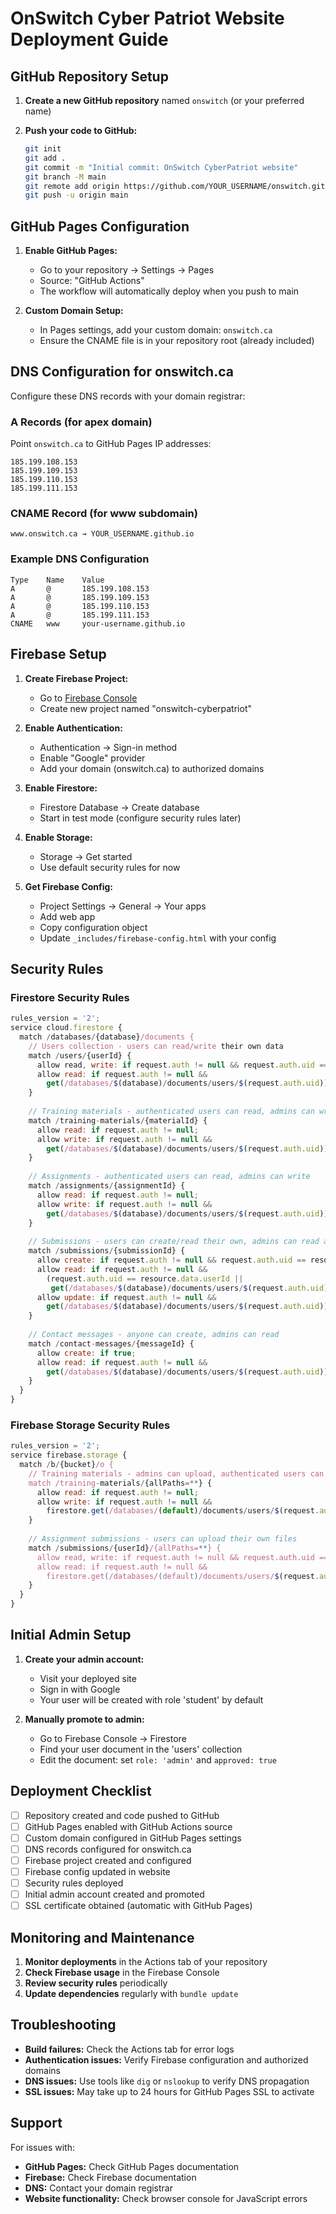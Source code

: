 # OnSwitch Cyber Patriot Website Deployment Guide

## GitHub Repository Setup

1. **Create a new GitHub repository** named `onswitch` (or your preferred name)

2. **Push your code to GitHub:**
   ```bash
   git init
   git add .
   git commit -m "Initial commit: OnSwitch CyberPatriot website"
   git branch -M main
   git remote add origin https://github.com/YOUR_USERNAME/onswitch.git
   git push -u origin main
   ```

## GitHub Pages Configuration

1. **Enable GitHub Pages:**
   - Go to your repository → Settings → Pages
   - Source: "GitHub Actions"
   - The workflow will automatically deploy when you push to main

2. **Custom Domain Setup:**
   - In Pages settings, add your custom domain: `onswitch.ca`
   - Ensure the CNAME file is in your repository root (already included)

## DNS Configuration for onswitch.ca

Configure these DNS records with your domain registrar:

### A Records (for apex domain)
Point `onswitch.ca` to GitHub Pages IP addresses:
```
185.199.108.153
185.199.109.153
185.199.110.153
185.199.111.153
```

### CNAME Record (for www subdomain)
```
www.onswitch.ca → YOUR_USERNAME.github.io
```

### Example DNS Configuration
```
Type    Name    Value
A       @       185.199.108.153
A       @       185.199.109.153
A       @       185.199.110.153
A       @       185.199.111.153
CNAME   www     your-username.github.io
```

## Firebase Setup

1. **Create Firebase Project:**
   - Go to [Firebase Console](https://console.firebase.google.com/)
   - Create new project named "onswitch-cyberpatriot"

2. **Enable Authentication:**
   - Authentication → Sign-in method
   - Enable "Google" provider
   - Add your domain (onswitch.ca) to authorized domains

3. **Enable Firestore:**
   - Firestore Database → Create database
   - Start in test mode (configure security rules later)

4. **Enable Storage:**
   - Storage → Get started
   - Use default security rules for now

5. **Get Firebase Config:**
   - Project Settings → General → Your apps
   - Add web app
   - Copy configuration object
   - Update `_includes/firebase-config.html` with your config

## Security Rules

### Firestore Security Rules
```javascript
rules_version = '2';
service cloud.firestore {
  match /databases/{database}/documents {
    // Users collection - users can read/write their own data
    match /users/{userId} {
      allow read, write: if request.auth != null && request.auth.uid == userId;
      allow read: if request.auth != null && 
        get(/databases/$(database)/documents/users/$(request.auth.uid)).data.role == 'admin';
    }
    
    // Training materials - authenticated users can read, admins can write
    match /training-materials/{materialId} {
      allow read: if request.auth != null;
      allow write: if request.auth != null && 
        get(/databases/$(database)/documents/users/$(request.auth.uid)).data.role == 'admin';
    }
    
    // Assignments - authenticated users can read, admins can write
    match /assignments/{assignmentId} {
      allow read: if request.auth != null;
      allow write: if request.auth != null && 
        get(/databases/$(database)/documents/users/$(request.auth.uid)).data.role == 'admin';
    }
    
    // Submissions - users can create/read their own, admins can read all
    match /submissions/{submissionId} {
      allow create: if request.auth != null && request.auth.uid == resource.data.userId;
      allow read: if request.auth != null && 
        (request.auth.uid == resource.data.userId || 
         get(/databases/$(database)/documents/users/$(request.auth.uid)).data.role == 'admin');
      allow update: if request.auth != null && 
        get(/databases/$(database)/documents/users/$(request.auth.uid)).data.role == 'admin';
    }
    
    // Contact messages - anyone can create, admins can read
    match /contact-messages/{messageId} {
      allow create: if true;
      allow read: if request.auth != null && 
        get(/databases/$(database)/documents/users/$(request.auth.uid)).data.role == 'admin';
    }
  }
}
```

### Firebase Storage Security Rules
```javascript
rules_version = '2';
service firebase.storage {
  match /b/{bucket}/o {
    // Training materials - admins can upload, authenticated users can download
    match /training-materials/{allPaths=**} {
      allow read: if request.auth != null;
      allow write: if request.auth != null && 
        firestore.get(/databases/(default)/documents/users/$(request.auth.uid)).data.role == 'admin';
    }
    
    // Assignment submissions - users can upload their own files
    match /submissions/{userId}/{allPaths=**} {
      allow read, write: if request.auth != null && request.auth.uid == userId;
      allow read: if request.auth != null && 
        firestore.get(/databases/(default)/documents/users/$(request.auth.uid)).data.role == 'admin';
    }
  }
}
```

## Initial Admin Setup

1. **Create your admin account:**
   - Visit your deployed site
   - Sign in with Google
   - Your user will be created with role 'student' by default

2. **Manually promote to admin:**
   - Go to Firebase Console → Firestore
   - Find your user document in the 'users' collection
   - Edit the document: set `role: 'admin'` and `approved: true`

## Deployment Checklist

- [ ] Repository created and code pushed to GitHub
- [ ] GitHub Pages enabled with GitHub Actions source
- [ ] Custom domain configured in GitHub Pages settings
- [ ] DNS records configured for onswitch.ca
- [ ] Firebase project created and configured
- [ ] Firebase config updated in website
- [ ] Security rules deployed
- [ ] Initial admin account created and promoted
- [ ] SSL certificate obtained (automatic with GitHub Pages)

## Monitoring and Maintenance

1. **Monitor deployments** in the Actions tab of your repository
2. **Check Firebase usage** in the Firebase Console
3. **Review security rules** periodically
4. **Update dependencies** regularly with `bundle update`

## Troubleshooting

- **Build failures:** Check the Actions tab for error logs
- **Authentication issues:** Verify Firebase configuration and authorized domains
- **DNS issues:** Use tools like `dig` or `nslookup` to verify DNS propagation
- **SSL issues:** May take up to 24 hours for GitHub Pages SSL to activate

## Support

For issues with:
- **GitHub Pages:** Check GitHub Pages documentation
- **Firebase:** Check Firebase documentation
- **DNS:** Contact your domain registrar
- **Website functionality:** Check browser console for JavaScript errors